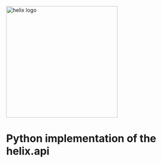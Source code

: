 <img src="https://hlx.ai/images/Helix_Logo-white.svg" alt="helix logo" width="300px"/>

Python implementation of the helix.api
=======================================

